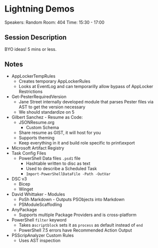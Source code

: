 # Lightning Demos

Speakers: Random
Room: 404
Time: 15:30 - 17:00

## Session Description

BYO ideas! 5 mins or less.

## Notes

- AppLockerTempRules
  - Creates temporary AppLockerRules
  - Looks at EventLog and can temporarilly allow bypass of AppLocker Restrictions
- Get-PesterRequiredVersion
  - Jane Street internally developed module that parses Pester files via AST to get the version necessary
  - We should standardize on 5
- Gilbert Sanchez - Resume as Code:
  - JSONResume.org
    - Custom Schema
  - Share resume as GIST, it will host for you
  - Supports theming
  - Keep everything in it and build role specific to print\export
- Microsoft Artifact Registry
- Task Config Files
  - PowerShell Data files `.psd1` file
    - Hashtable written to disc as text
    - Used to describe a Scheduled Task
    - `Import-PowerShellDataFile -Path -OutVar`
- DSC v3
  - Bicep
  - Winget
- David Whittaker - Modules
  - PoSh Markdown - Outputs PSObjects into Markdown
  - PSModuleScaffodling
- AnyPackage
  - Supports multiple Package Providers and is cross-platform
- PowerShell `filter` keyword
  - Takes a`scriptblock` sets it as `process` as default instead of `end`
  - PowerShell 7.5 errors have Recommended Action Output
- PSScripAnalyzer Custom Rules
  - Uses AST inspection
